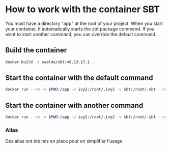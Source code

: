 # How to work with the container SBT

You must have a directory "app" at the root of your project.
When you start your container, it automatically starts the sbt package command.
If you want to start another command, you can override the default command.

## Build the container

```bash
docker build -t swal4u/sbt:v0.13.17.1 .
```

## Start the container with the default command

```bash
docker run --rm -v $PWD:/app -v ivy2:/root/.ivy2 -v sbt:/root/.sbt --name sbt swal4u/sbt:v0.13.17.1
```

## Start the container with another command

```bash
docker run --rm -v $PWD:/app -v ivy2:/root/.ivy2 -v sbt:/root/.sbt --name sbt swal4u/sbt:v0.13.17.1 sbt compile
```

### Alias

Des alias ont été mis en place pour en simplifier l'usage.
